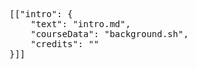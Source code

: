 <pre>
[["intro": {
    "text": "intro.md",
    "courseData": "background.sh",
    "credits": ""
}]]
</pre>
